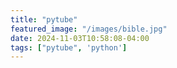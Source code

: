 ```yaml
---
title: "pytube"
featured_image: "/images/bible.jpg"
date: 2024-11-03T10:58:08-04:00
tags: ["pytube", 'python']
---
```




